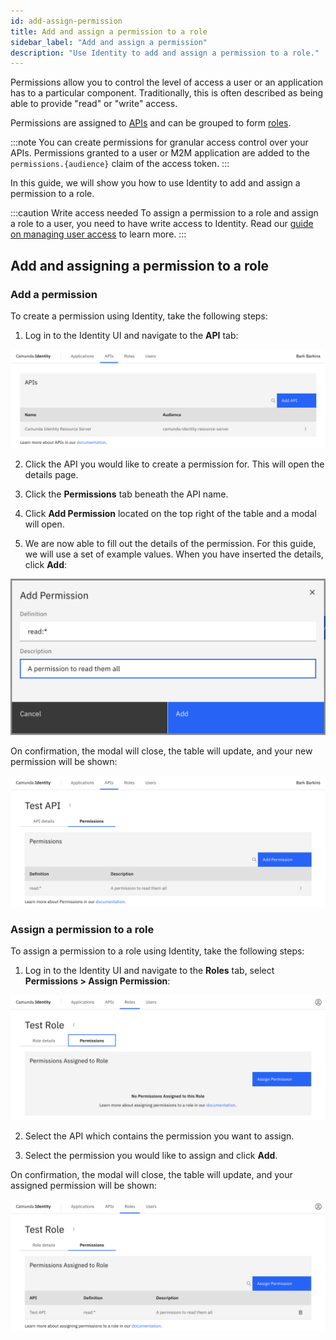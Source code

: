 ```yaml
---
id: add-assign-permission
title: Add and assign a permission to a role
sidebar_label: "Add and assign a permission"
description: "Use Identity to add and assign a permission to a role."
---
```


Permissions allow you to control the level of access a user or an application has to a particular component. Traditionally, this is often described as being able to provide "read" or "write" access.

Permissions are assigned to [APIs](/self-managed/identity/user-guide/additional-features/adding-an-api.md) and can be grouped to form
[roles](/self-managed/identity/user-guide/roles/add-assign-role.md).

:::note
You can create permissions for granular access control over your APIs. Permissions granted to a user or M2M application are added to the `permissions.{audience}` claim of the access token.
:::

In this guide, we will show you how to use Identity to add and assign a permission to a role.

:::caution Write access needed
To assign a permission to a role and assign a role to a user, you need to have write access to Identity.
Read our [guide on managing user access](/self-managed/identity/user-guide/authorizations/managing-user-access.md) to learn more.
:::

## Add and assigning a permission to a role

### Add a permission

To create a permission using Identity, take the following steps:

1. Log in to the Identity UI and navigate to the **API** tab:

![add-permission-api-tab](../img/add-api-tab.png)

2. Click the API you would like to create a permission for. This will open the details page.

3. Click the **Permissions** tab beneath the API name.

4. Click **Add Permission** located on the top right of the table and a modal will open.

5. We are now able to fill out the details of the permission. For this guide, we will use a set of example values. When you have inserted the details, click **Add**:

![add-permission-modal-2](../img/add-permission-modal-2.png)

On confirmation, the modal will close, the table will update, and your new permission will be shown:

![add-permission-refreshed-table](../img/add-permission-refreshed-table.png)

### Assign a permission to a role

To assign a permission to a role using Identity, take the following steps:

1. Log in to the Identity UI and navigate to the **Roles** tab, select **Permissions > Assign Permission**:

![assign-a-permission-tab](../img/assign-a-permission-tab.png)

2. Select the API which contains the permission you want to assign.

3. Select the permission you would like to assign and click **Add**.

On confirmation, the modal will close, the table will update, and your assigned permission will be shown:

![assign-a-permission-refreshed-table](../img/assign-a-permission-refreshed-table.png)
